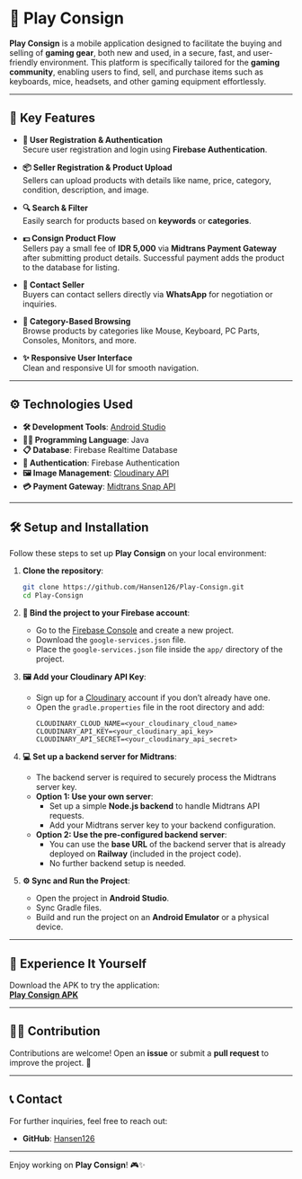 # 🚀 Play Consign

**Play Consign** is a mobile application designed to facilitate the buying and selling of **gaming gear**, both new and used, in a secure, fast, and user-friendly environment. This platform is specifically tailored for the **gaming community**, enabling users to find, sell, and purchase items such as keyboards, mice, headsets, and other gaming equipment effortlessly.

---

## 🎯 Key Features

- **🔑 User Registration & Authentication**  
  Secure user registration and login using **Firebase Authentication**.

- **📦 Seller Registration & Product Upload**  
  Sellers can upload products with details like name, price, category, condition, description, and image.

- **🔍 Search & Filter**  
  Easily search for products based on **keywords** or **categories**.

- **💵 Consign Product Flow**  
  Sellers pay a small fee of **IDR 5,000** via **Midtrans Payment Gateway** after submitting product details. Successful payment adds the product to the database for listing.

- **📱 Contact Seller**  
  Buyers can contact sellers directly via **WhatsApp** for negotiation or inquiries.

- **📂 Category-Based Browsing**  
  Browse products by categories like Mouse, Keyboard, PC Parts, Consoles, Monitors, and more.

- **✨ Responsive User Interface**  
  Clean and responsive UI for smooth navigation.

---

## ⚙️ Technologies Used

- **🛠️ Development Tools**: [Android Studio](https://developer.android.com/studio)  
- **👨‍💻 Programming Language**: Java  
- **📋 Database**: Firebase Realtime Database  
- **🔐 Authentication**: Firebase Authentication  
- **🖼️ Image Management**: [Cloudinary API](https://cloudinary.com/)  
- **💳 Payment Gateway**: [Midtrans Snap API](https://midtrans.com/)  

---

## 🛠️ Setup and Installation

Follow these steps to set up **Play Consign** on your local environment:

1. **Clone the repository**:  
   ```bash
   git clone https://github.com/Hansen126/Play-Consign.git
   cd Play-Consign

2. **🔗 Bind the project to your Firebase account**:  
   - Go to the [Firebase Console](https://console.firebase.google.com/) and create a new project.  
   - Download the `google-services.json` file.  
   - Place the `google-services.json` file inside the `app/` directory of the project.

3. **🖼️ Add your Cloudinary API Key**:  
   - Sign up for a [Cloudinary](https://cloudinary.com/) account if you don’t already have one.  
   - Open the `gradle.properties` file in the root directory and add:  
     ```properties
     CLOUDINARY_CLOUD_NAME=<your_cloudinary_cloud_name>
     CLOUDINARY_API_KEY=<your_cloudinary_api_key>
     CLOUDINARY_API_SECRET=<your_cloudinary_api_secret>
     ```

4. **💻 Set up a backend server for Midtrans**:  
   - The backend server is required to securely process the Midtrans server key.  
   - **Option 1: Use your own server**:  
     - Set up a simple **Node.js backend** to handle Midtrans API requests.  
     - Add your Midtrans server key to your backend configuration.  
   - **Option 2: Use the pre-configured backend server**:  
     - You can use the **base URL** of the backend server that is already deployed on **Railway** (included in the project code).  
     - No further backend setup is needed.

5. **⚙️ Sync and Run the Project**:  
   - Open the project in **Android Studio**.  
   - Sync Gradle files.  
   - Build and run the project on an **Android Emulator** or a physical device.

---

## 📲 Experience It Yourself  

Download the APK to try the application:  
[**Play Consign APK**](https://drive.google.com/file/d/1YUEIF6YRek6nKGLI83OoCanvL7gc_8Tf/view?usp=sharing)

---

## 👨‍💻 Contribution

Contributions are welcome! Open an **issue** or submit a **pull request** to improve the project. 🚀

---


## 📞 Contact

For further inquiries, feel free to reach out:  
- **GitHub**: [Hansen126](https://github.com/Hansen126)

---

Enjoy working on **Play Consign**! 🎮✨
